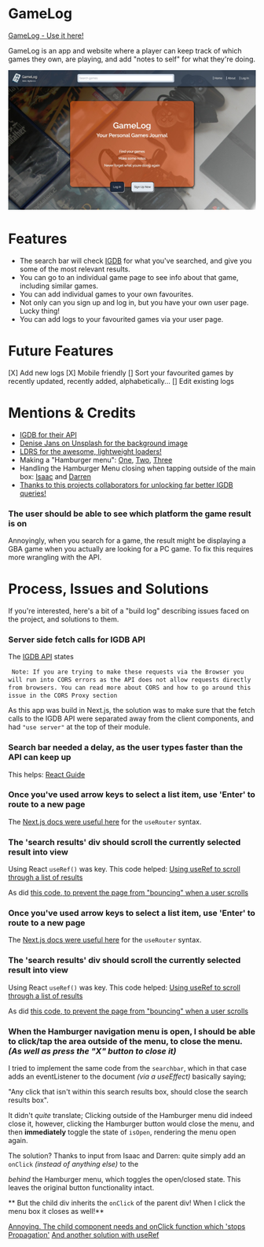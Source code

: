 # GameLog

[GameLog - Use it here!](https://gamelog-diary.vercel.app/)

GameLog is an app and website where a player can keep track of which games they own, are playing, and add "notes to self" for what they're doing.

![Screenshot of home page](./public/GameLog-home-page.jpg)

# Features

- The search bar will check [IGDB](https://www.igdb.com/) for what you've searched, and give you some of the most relevant results.
- You can go to an individual game page to see info about that game, including similar games.
- You can add individual games to your own favourites.
- Not only can you sign up and log in, but you have your own user page. Lucky thing!
- You can add logs to your favourited games via your user page.

# Future Features

[X] Add new logs
[X] Mobile friendly
[] Sort your favourited games by recently updated, recently added, alphabetically...
[] Edit existing logs

# Mentions & Credits

- [IGDB for their API](https://www.igdb.com/)
- [Denise Jans on Unsplash for the background image](https://unsplash.com/photos/black-sony-dslr-camera-on-white-surface-uIemlFWQSC4?utm_content=creditShareLink&utm_medium=referral&utm_source=unsplash)
- [LDRS for the awesome, lightweight loaders!](https://uiball.com/ldrs/)
- Making a "Hamburger menu": [One](https://medium.com/@a.pirus/how-to-create-a-responsive-navigation-bar-in-next-js-13-e5540789a017), [Two](https://stackoverflow.com/questions/73619917/how-to-implement-responsive-mobile-nav-menu-with-next-js), [Three](https://jacobhocker.medium.com/creating-an-animated-hamburger-menu-in-nextjs-tailwind-css-9e332d428811)
- Handling the Hamburger Menu closing when tapping outside of the main box: [Isaac](https://github.com/isaacgomu) and [Darren](https://github.com/djsisson)
- [Thanks to this projects collaborators for unlocking far better IGDB queries!](https://github.com/akuyra1/week12-assignment/tree/main)

### The user should be able to see which platform the game result is on

Annoyingly, when you search for a game, the result might be displaying a GBA game when you actually are looking for a PC game. To fix this requires more wrangling with the API.

# Process, Issues and Solutions

If you're interested, here's a bit of a "build log" describing issues faced on the project, and solutions to them.

### Server side fetch calls for IGDB API

The [IGDB API](https://api-docs.igdb.com/?javascript#requests) states

```
 Note: If you are trying to make these requests via the Browser you will run into CORS errors as the API does not allow requests directly from browsers. You can read more about CORS and how to go around this issue in the CORS Proxy section
```

As this app was build in Next.js, the solution was to make sure that the fetch calls to the IGDB API were separated away from the client components, and had `"use server"` at the top of their module.

### Search bar needed a delay, as the user types faster than the API can keep up

This helps: [React Guide](https://erikmartinjordan.com/start-search-user-not-typing)

### Once you've used arrow keys to select a list item, use 'Enter' to route to a new page

The [Next.js docs were useful here](https://nextjs.org/docs/app/api-reference/functions/use-router) for the `useRouter` syntax.

### The 'search results' div should scroll the currently selected result into view

Using React `useRef()` was key. This code helped: [Using useRef to scroll through a list of results](https://codesandbox.io/p/sandbox/react-autocomplete-forked-0o1hll?file=%2Fsrc%2Fcomponents%2FAutocomplete.js%3A60%2C15-62%2C25)

As did [this code, to prevent the page from "bouncing" when a user scrolls](https://stackoverflow.com/questions/11039885/scrollintoview-causing-the-whole-page-to-move)

### Once you've used arrow keys to select a list item, use 'Enter' to route to a new page

The [Next.js docs were useful here](https://nextjs.org/docs/app/api-reference/functions/use-router) for the `useRouter` syntax.

### The 'search results' div should scroll the currently selected result into view

Using React `useRef()` was key. This code helped: [Using useRef to scroll through a list of results](https://codesandbox.io/p/sandbox/react-autocomplete-forked-0o1hll?file=%2Fsrc%2Fcomponents%2FAutocomplete.js%3A60%2C15-62%2C25)

As did [this code, to prevent the page from "bouncing" when a user scrolls](https://stackoverflow.com/questions/11039885/scrollintoview-causing-the-whole-page-to-move)

### When the Hamburger navigation menu is open, I should be able to click/tap the area outside of the menu, to close the menu. _(As well as press the "X" button to close it)_

I tried to implement the same code from the `searchbar`, which in that case adds an eventListener to the document _(via a useEffect)_ basically saying;

"Any click that isn't within this search results box, should close the search results box".

It didn't _quite_ translate; Clicking outside of the Hamburger menu did indeed close it, however, clicking the Hamburger button would close the menu, and then **immediately** toggle the state of `isOpen`, rendering the menu open again.

The solution?
Thanks to input from Isaac and Darren: quite simply add an `onClick` _(instead of anything else)_ to the <div> _behind_ the Hamburger menu, which toggles the open/closed state. This leaves the original button functionality intact.

** But the child div inherits the `onClick` of the parent div! When I click the menu box it closes as well!**

[Annoying. The child component needs and onClick function which 'stops Propagation'](https://dev.to/kunal/how-to-stop-child-elements-from-inheriting-parent-element-s-onclick-in-react-583h)
[And another solution with useRef](https://stackoverflow.com/questions/60811792/react-how-to-ignore-onclick-for-child-element/75562746#75562746)
